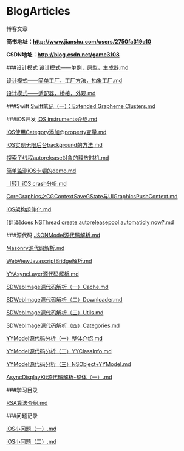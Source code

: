 # BlogArticles

博客文章

**简书地址：http://www.jianshu.com/users/2750fa319a10**

**CSDN地址：http://blog.csdn.net/game3108**

###设计模式
[设计模式——单例，原型，生成器.md](https://github.com/game3108/BlogArticles/blob/master/%E8%AE%BE%E8%AE%A1%E6%A8%A1%E5%BC%8F/%E8%AE%BE%E8%AE%A1%E6%A8%A1%E5%BC%8F%E2%80%94%E2%80%94%E5%8D%95%E4%BE%8B%EF%BC%8C%E5%8E%9F%E5%9E%8B%EF%BC%8C%E7%94%9F%E6%88%90%E5%99%A8.md)

[设计模式——简单工厂，工厂方法，抽象工厂.md](https://github.com/game3108/BlogArticles/blob/master/%E8%AE%BE%E8%AE%A1%E6%A8%A1%E5%BC%8F/%E8%AE%BE%E8%AE%A1%E6%A8%A1%E5%BC%8F%E2%80%94%E2%80%94%E7%AE%80%E5%8D%95%E5%B7%A5%E5%8E%82%EF%BC%8C%E5%B7%A5%E5%8E%82%E6%96%B9%E6%B3%95%EF%BC%8C%E6%8A%BD%E8%B1%A1%E5%B7%A5%E5%8E%82.md)

[设计模式——适配器，桥接，外观.md	](https://github.com/game3108/BlogArticles/blob/master/%E8%AE%BE%E8%AE%A1%E6%A8%A1%E5%BC%8F/%E8%AE%BE%E8%AE%A1%E6%A8%A1%E5%BC%8F%E2%80%94%E2%80%94%E9%80%82%E9%85%8D%E5%99%A8%EF%BC%8C%E6%A1%A5%E6%8E%A5%EF%BC%8C%E5%A4%96%E8%A7%82.md)

###Swift
[Swift笔记（一）：Extended Grapheme Clusters.md](https://github.com/game3108/BlogArticles/blob/master/Swift/Swift%E7%AC%94%E8%AE%B0%EF%BC%88%E4%B8%80%EF%BC%89%EF%BC%9AExtended%20Grapheme%20Clusters.md)

###iOS开发
[iOS instruments介绍.md](https://github.com/game3108/BlogArticles/blob/master/iOS%E5%BC%80%E5%8F%91/iOS%20instruments%E4%BB%8B%E7%BB%8D.md)

[iOS使用Category添加@property变量.md](https://github.com/game3108/BlogArticles/blob/master/iOS%E5%BC%80%E5%8F%91/iOS%E4%BD%BF%E7%94%A8Category%E6%B7%BB%E5%8A%A0%40property%E5%8F%98%E9%87%8F.md)

[iOS实现无限后台background的方法.md](https://github.com/game3108/BlogArticles/blob/master/iOS%E5%BC%80%E5%8F%91/iOS%E5%AE%9E%E7%8E%B0%E6%97%A0%E9%99%90%E5%90%8E%E5%8F%B0background%E7%9A%84%E6%96%B9%E6%B3%95.md)

[探索子线程autorelease对象的释放时机.md](https://github.com/game3108/BlogArticles/blob/master/iOS%E5%BC%80%E5%8F%91/%E6%8E%A2%E7%B4%A2%E5%AD%90%E7%BA%BF%E7%A8%8Bautorelease%E5%AF%B9%E8%B1%A1%E7%9A%84%E9%87%8A%E6%94%BE%E6%97%B6%E6%9C%BA.md)

[简单监测iOS卡顿的demo.md](https://github.com/game3108/BlogArticles/blob/master/iOS%E5%BC%80%E5%8F%91/%E7%AE%80%E5%8D%95%E7%9B%91%E6%B5%8BiOS%E5%8D%A1%E9%A1%BF%E7%9A%84demo.md)

[［转］iOS crash分析.md](https://github.com/game3108/BlogArticles/blob/master/iOS%E5%BC%80%E5%8F%91/%EF%BC%BB%E8%BD%AC%EF%BC%BDiOS%20crash%E5%88%86%E6%9E%90.md)

[CoreGraphics之CGContextSaveGState与UIGraphicsPushContext.md](https://github.com/game3108/BlogArticles/blob/master/iOS%E5%BC%80%E5%8F%91/CoreGraphics%E4%B9%8BCGContextSaveGState%E4%B8%8EUIGraphicsPushContext.md)

[iOS架构组件化.md](https://github.com/game3108/BlogArticles/blob/master/iOS%E5%BC%80%E5%8F%91/iOS%E6%9E%B6%E6%9E%84%E7%BB%84%E4%BB%B6%E5%8C%96.md)

[[翻译]does NSThread create autoreleasepool automaticly now?.md](https://github.com/game3108/BlogArticles/blob/master/iOS%E5%BC%80%E5%8F%91/%5B%E7%BF%BB%E8%AF%91%5Ddoes%20NSThread%20create%20autoreleasepool%20automaticly%20now%3F.md)

###源代码
[JSONModel源代码解析.md](https://github.com/game3108/BlogArticles/tree/master/%E6%BA%90%E4%BB%A3%E7%A0%81)

[Masonry源代码解析.md](https://github.com/game3108/BlogArticles/blob/master/%E6%BA%90%E4%BB%A3%E7%A0%81/Masonry%E6%BA%90%E4%BB%A3%E7%A0%81%E8%A7%A3%E6%9E%90.md)

[WebViewJavascriptBridge解析.md](https://github.com/game3108/BlogArticles/blob/master/%E6%BA%90%E4%BB%A3%E7%A0%81/WebViewJavascriptBridge%E8%A7%A3%E6%9E%90.md)

[YYAsyncLayer源代码解析.md](https://github.com/game3108/BlogArticles/blob/master/%E6%BA%90%E4%BB%A3%E7%A0%81/YYAsyncLayer%E6%BA%90%E4%BB%A3%E7%A0%81%E8%A7%A3%E6%9E%90.md)

[SDWebImage源代码解析（一）Cache.md](https://github.com/game3108/BlogArticles/blob/master/%E6%BA%90%E4%BB%A3%E7%A0%81/SDWebImage%E6%BA%90%E4%BB%A3%E7%A0%81%E8%A7%A3%E6%9E%90%EF%BC%88%E4%B8%80%EF%BC%89Cache.md)

[SDWebImage源代码解析（二）Downloader.md](https://github.com/game3108/BlogArticles/blob/master/%E6%BA%90%E4%BB%A3%E7%A0%81/SDWebImage%E6%BA%90%E4%BB%A3%E7%A0%81%E8%A7%A3%E6%9E%90%EF%BC%88%E4%BA%8C%EF%BC%89Downloader.md)

[SDWebImage源代码解析（三）Utils.md](https://github.com/game3108/BlogArticles/tree/master/%E6%BA%90%E4%BB%A3%E7%A0%81)

[SDWebImage源代码解析（四）Categories.md](https://github.com/game3108/BlogArticles/blob/master/%E6%BA%90%E4%BB%A3%E7%A0%81/SDWebImage%E6%BA%90%E4%BB%A3%E7%A0%81%E8%A7%A3%E6%9E%90%EF%BC%88%E5%9B%9B%EF%BC%89Categories.md)

[YYModel源代码分析（一）整体介绍.md](https://github.com/game3108/BlogArticles/blob/master/%E6%BA%90%E4%BB%A3%E7%A0%81/YYModel%E6%BA%90%E4%BB%A3%E7%A0%81%E5%88%86%E6%9E%90%EF%BC%88%E4%B8%80%EF%BC%89%E6%95%B4%E4%BD%93%E4%BB%8B%E7%BB%8D.md)

[YYModel源代码分析（二）YYClassInfo.md](https://github.com/game3108/BlogArticles/blob/master/%E6%BA%90%E4%BB%A3%E7%A0%81/YYModel%E6%BA%90%E4%BB%A3%E7%A0%81%E5%88%86%E6%9E%90%EF%BC%88%E4%BA%8C%EF%BC%89YYClassInfo.md)

[YYModel源代码分析（三）NSObject+YYModel.md](https://github.com/game3108/BlogArticles/blob/master/%E6%BA%90%E4%BB%A3%E7%A0%81/YYModel%E6%BA%90%E4%BB%A3%E7%A0%81%E5%88%86%E6%9E%90%EF%BC%88%E4%B8%89%EF%BC%89NSObject%2BYYModel.md)

[AsyncDisplayKit源代码解析-整体（一）.md](https://github.com/game3108/BlogArticles/blob/master/%E6%BA%90%E4%BB%A3%E7%A0%81/AsyncDisplayKit%E6%BA%90%E4%BB%A3%E7%A0%81%E8%A7%A3%E6%9E%90-%E6%95%B4%E4%BD%93%EF%BC%88%E4%B8%80%EF%BC%89.md)

###学习目录

[RSA算法介绍.md](https://github.com/game3108/BlogArticles/blob/master/%E5%AD%A6%E4%B9%A0%E7%9B%AE%E5%BD%95/RSA%E7%AE%97%E6%B3%95%E4%BB%8B%E7%BB%8D.md)

###问题记录

[iOS小问题（一）.md](https://github.com/game3108/BlogArticles/blob/master/%E9%97%AE%E9%A2%98%E8%AE%B0%E5%BD%95/iOS%E5%B0%8F%E9%97%AE%E9%A2%98%EF%BC%88%E4%B8%80%EF%BC%89.md)

[iOS小问题（二）.md](https://github.com/game3108/BlogArticles/blob/master/%E9%97%AE%E9%A2%98%E8%AE%B0%E5%BD%95/iOS%E5%B0%8F%E9%97%AE%E9%A2%98%EF%BC%88%E4%BA%8C%EF%BC%89.md)

